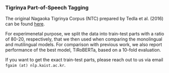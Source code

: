 ### Tigrinya Part-of-Speech Tagging

The original Nagaoka Tigrinya Corpus (NTC) prepared by Tedla et al. (2016) can be found [here](https://eng.jnlp.org/yemane/ntigcorpus).

For experimenetal purpose, we split the data into train-test parts with a ratio of 80-20, respectively, that we then used when comparing the monolingual and mutilingual models. For comparison with previous work, we also report performance of the best model, TiRoBERTa, based on a 10-fold evaluation.

If you want to get the exact train-test parts, please reach out to us via email `fgaim (at) nlp.kaist.ac.kr`.
